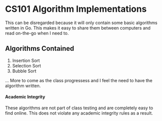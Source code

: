 # CS101 Algorithm Implementations

This can be disregarded because it will only contain some basic algorithms written in Go. This makes it easy to share them between computers and read on-the-go when I need to.

## Algorithms Contained
1. Insertion Sort
2. Selection Sort
3. Bubble Sort

... More to come as the class progressess and I feel the need to have the algorithm written. 

#### Academic Integrity
These algorithms are not part of class testing and are completely easy to find online. This does not violate any academic integrity rules as a result. 
